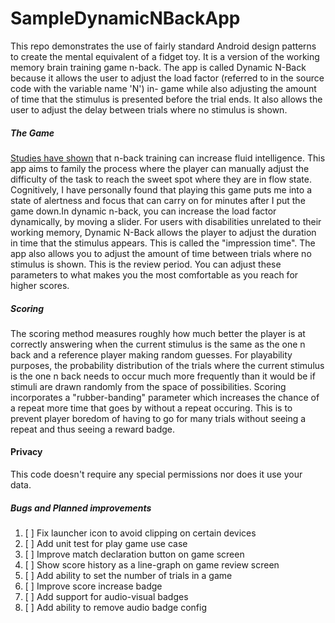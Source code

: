 # SampleDynamicNBackApp


This repo demonstrates the use of fairly standard Android design patterns to create the mental equivalent of a fidget toy.  It is a version of the working memory brain training game n-back.  The app is called Dynamic N-Back because it allows the user to adjust the load factor (referred to in the source code with the variable name 'N') in- game while also adjusting the amount of time that the stimulus is presented before the trial ends.  It also allows the user to adjust the delay between trials where no stimulus is shown.

##### The Game

[Studies have shown](https://en.wikipedia.org/wiki/N-back) that n-back training can increase fluid intelligence.   This app aims to family the process where the player can manually adjust the difficulty of the task to reach the sweet spot where they are in flow state.  Cognitively, I have personally found that playing this game puts me into a state of alertness and focus that can carry on for minutes after I put the game down.In dynamic n-back, you can increase the load factor dynamically, by moving a slider.  For users with disabilities unrelated to their working memory, Dynamic N-Back allows the player to adjust the duration in time that the stimulus appears.  This is called the "impression time".  The app also allows you to adjust the amount of time between trials where no stimulus is shown.  This is the review period.  You can adjust these parameters to what makes you the most comfortable as you reach for higher scores.

##### Scoring

The scoring method measures roughly how much better the player is at correctly answering when the current stimulus is the same as the one n back and a reference player making random guesses.  For playability purposes, the probability distribution of the trials where the current stimulus is the one n back needs to occur much more frequently than it would be if stimuli are drawn randomly from the space of possibilities.  Scoring incorporates a "rubber-banding" parameter which increases the chance of a repeat more time that goes by without a repeat occuring.  This is to prevent player boredom of having to go for many trials without seeing a repeat and thus seeing a reward badge.

#### Privacy
This code doesn't require any special permissions nor does it use your data. 
##### Bugs and Planned improvements
 1. [ ]  Fix launcher icon to avoid clipping on certain devices
2. [ ] Add unit test for play game use case
3. [ ] Improve match declaration button on game screen
4. [ ] Show score history as a line-graph on game review screen
5. [ ] Add ability to set the number of trials in a game
6. [ ] Improve score increase badge
7. [ ] Add support for audio-visual badges
8. [ ] Add ability to remove audio badge config